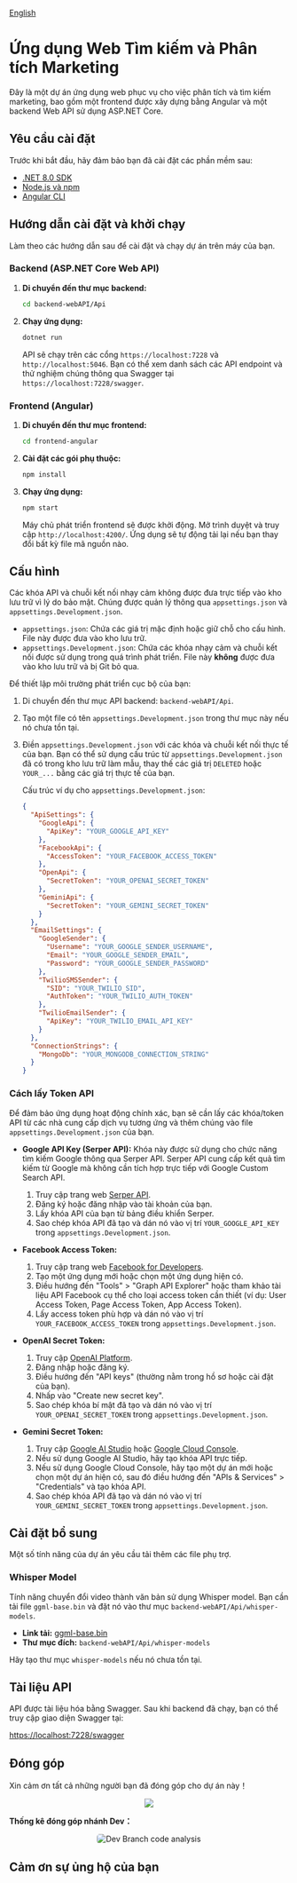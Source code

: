 [English](./README.md)

# Ứng dụng Web Tìm kiếm và Phân tích Marketing

Đây là một dự án ứng dụng web phục vụ cho việc phân tích và tìm kiếm marketing, bao gồm một frontend được xây dựng bằng Angular và một backend Web API sử dụng ASP.NET Core.

## Yêu cầu cài đặt

Trước khi bắt đầu, hãy đảm bảo bạn đã cài đặt các phần mềm sau:

- [.NET 8.0 SDK](https://dotnet.microsoft.com/download/dotnet/8.0)
- [Node.js và npm](https://nodejs.org/en/)
- [Angular CLI](https://angular.io/cli)

## Hướng dẫn cài đặt và khởi chạy

Làm theo các hướng dẫn sau để cài đặt và chạy dự án trên máy của bạn.

### Backend (ASP.NET Core Web API)

1.  **Di chuyển đến thư mục backend:**

    ```bash
    cd backend-webAPI/Api
    ```

2.  **Chạy ứng dụng:**

    ```bash
    dotnet run
    ```

    API sẽ chạy trên các cổng `https://localhost:7228` và `http://localhost:5046`. Bạn có thể xem danh sách các API endpoint và thử nghiệm chúng thông qua Swagger tại `https://localhost:7228/swagger`.

### Frontend (Angular)

1.  **Di chuyển đến thư mục frontend:**

    ```bash
    cd frontend-angular
    ```

2.  **Cài đặt các gói phụ thuộc:**

    ```bash
    npm install
    ```

3.  **Chạy ứng dụng:**

    ```bash
    npm start
    ```

    Máy chủ phát triển frontend sẽ được khởi động. Mở trình duyệt và truy cập `http://localhost:4200/`. Ứng dụng sẽ tự động tải lại nếu bạn thay đổi bất kỳ file mã nguồn nào.

## Cấu hình

Các khóa API và chuỗi kết nối nhạy cảm không được đưa trực tiếp vào kho lưu trữ vì lý do bảo mật. Chúng được quản lý thông qua `appsettings.json` và `appsettings.Development.json`.

- `appsettings.json`: Chứa các giá trị mặc định hoặc giữ chỗ cho cấu hình. File này được đưa vào kho lưu trữ.
- `appsettings.Development.json`: Chứa các khóa nhạy cảm và chuỗi kết nối được sử dụng trong quá trình phát triển. File này **không** được đưa vào kho lưu trữ và bị Git bỏ qua.

Để thiết lập môi trường phát triển cục bộ của bạn:

1.  Di chuyển đến thư mục API backend: `backend-webAPI/Api`.
2.  Tạo một file có tên `appsettings.Development.json` trong thư mục này nếu nó chưa tồn tại.
3.  Điền `appsettings.Development.json` với các khóa và chuỗi kết nối thực tế của bạn. Bạn có thể sử dụng cấu trúc từ `appsettings.Development.json` đã có trong kho lưu trữ làm mẫu, thay thế các giá trị `DELETED` hoặc `YOUR_...` bằng các giá trị thực tế của bạn.

    Cấu trúc ví dụ cho `appsettings.Development.json`:

    ```json
    {
      "ApiSettings": {
        "GoogleApi": {
          "ApiKey": "YOUR_GOOGLE_API_KEY"
        },
        "FacebookApi": {
          "AccessToken": "YOUR_FACEBOOK_ACCESS_TOKEN"
        },
        "OpenApi": {
          "SecretToken": "YOUR_OPENAI_SECRET_TOKEN"
        },
        "GeminiApi": {
          "SecretToken": "YOUR_GEMINI_SECRET_TOKEN"
        }
      },
      "EmailSettings": {
        "GoogleSender": {
          "Username": "YOUR_GOOGLE_SENDER_USERNAME",
          "Email": "YOUR_GOOGLE_SENDER_EMAIL",
          "Password": "YOUR_GOOGLE_SENDER_PASSWORD"
        },
        "TwilioSMSSender": {
          "SID": "YOUR_TWILIO_SID",
          "AuthToken": "YOUR_TWILIO_AUTH_TOKEN"
        },
        "TwilioEmailSender": {
          "ApiKey": "YOUR_TWILIO_EMAIL_API_KEY"
        }
      },
      "ConnectionStrings": {
        "MongoDb": "YOUR_MONGODB_CONNECTION_STRING"
      }
    }
    ```

### Cách lấy Token API

Để đảm bảo ứng dụng hoạt động chính xác, bạn sẽ cần lấy các khóa/token API từ các nhà cung cấp dịch vụ tương ứng và thêm chúng vào file `appsettings.Development.json` của bạn.

-   **Google API Key (Serper API):**
    Khóa này được sử dụng cho chức năng tìm kiếm Google thông qua Serper API. Serper API cung cấp kết quả tìm kiếm từ Google mà không cần tích hợp trực tiếp với Google Custom Search API.
    1.  Truy cập trang web [Serper API](https://serper.dev/).
    2.  Đăng ký hoặc đăng nhập vào tài khoản của bạn.
    3.  Lấy khóa API của bạn từ bảng điều khiển Serper.
    4.  Sao chép khóa API đã tạo và dán nó vào vị trí `YOUR_GOOGLE_API_KEY` trong `appsettings.Development.json`.

-   **Facebook Access Token:**
    1.  Truy cập trang web [Facebook for Developers](https://developers.facebook.com/).
    2.  Tạo một ứng dụng mới hoặc chọn một ứng dụng hiện có.
    3.  Điều hướng đến "Tools" > "Graph API Explorer" hoặc tham khảo tài liệu API Facebook cụ thể cho loại access token cần thiết (ví dụ: User Access Token, Page Access Token, App Access Token).
    4.  Lấy access token phù hợp và dán nó vào vị trí `YOUR_FACEBOOK_ACCESS_TOKEN` trong `appsettings.Development.json`.

-   **OpenAI Secret Token:**
    1.  Truy cập [OpenAI Platform](https://platform.openai.com/).
    2.  Đăng nhập hoặc đăng ký.
    3.  Điều hướng đến "API keys" (thường nằm trong hồ sơ hoặc cài đặt của bạn).
    4.  Nhấp vào "Create new secret key".
    5.  Sao chép khóa bí mật đã tạo và dán nó vào vị trí `YOUR_OPENAI_SECRET_TOKEN` trong `appsettings.Development.json`.

-   **Gemini Secret Token:**
    1.  Truy cập [Google AI Studio](https://aistudio.google.com/app/apikey) hoặc [Google Cloud Console](https://console.cloud.google.com/apis/credentials).
    2.  Nếu sử dụng Google AI Studio, hãy tạo khóa API trực tiếp.
    3.  Nếu sử dụng Google Cloud Console, hãy tạo một dự án mới hoặc chọn một dự án hiện có, sau đó điều hướng đến "APIs & Services" > "Credentials" và tạo khóa API.
    4.  Sao chép khóa API đã tạo và dán nó vào vị trí `YOUR_GEMINI_SECRET_TOKEN` trong `appsettings.Development.json`.

## Cài đặt bổ sung

Một số tính năng của dự án yêu cầu tải thêm các file phụ trợ.

### Whisper Model

Tính năng chuyển đổi video thành văn bản sử dụng Whisper model. Bạn cần tải file `ggml-base.bin` và đặt nó vào thư mục `backend-webAPI/Api/whisper-models`.

-   **Link tải:** [ggml-base.bin](https://huggingface.co/ggerganov/whisper.cpp/resolve/main/ggml-base.bin)
-   **Thư mục đích:** `backend-webAPI/Api/whisper-models`

Hãy tạo thư mục `whisper-models` nếu nó chưa tồn tại.

## Tài liệu API

API được tài liệu hóa bằng Swagger. Sau khi backend đã chạy, bạn có thể truy cập giao diện Swagger tại:

[https://localhost:7228/swagger](https://localhost:7228/swagger)


## Đóng góp

Xin cảm ơn tất cả những người bạn đã đóng góp cho dự án này！

<p align="center">
    <a href="https://github.com/n0bcode/marketing-search-website/graphs/contributors">
      <img src="https://contrib.rocks/image?repo=n0bcode/marketing-search-website" style="max-width: 400px;" />
    </a>
</p>

**Thống kê đóng góp nhánh Dev：**

<p align="center">
    <img src="https://repobeats.axiom.co/api/embed/d23176e25029ed25e6813f558c5f220e86b591cc.svg" alt="Dev Branch code analysis" style="max-width: 80%; border-radius: 5px;">
</p>

## Cảm ơn sự ủng hộ của bạn